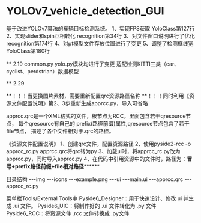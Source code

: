 # YOLOv7_vehicle_detection_GUI
基于改进YOLOv7算法的车辆目标检测系统。
1、实现FPS获取 YoloClass第127行
2、实现slider和spin互相转化  recognition第34行
3、对文件窗口说明进行了优化  recognition第174行
4、对pt模型文件存放位置进行了变更
5、调整了检测框线宽 YoloClass第180行


** 2.19
common.py yolo.py模块均进行了变更 适配检测KITTI三类（car、cyclist、perdstrian）数据模型


** 2.29

**！！！当更换图片素材，需要重新配置qrc资源路径名称
**！！！同时利用《资源文件配置说明》第2、3步重新生成apprcc.py，导入可省略

apprcc.qrc是一个XML格式的文件，根节点为RCC，里面包含若干qresource节点，
每个qresource有自己的 prefix(路径前缀)属性,qresource节点包含了若干file节点，
描述了各个文件相对于.qrc的路径。

《资源文件配置说明》
1、创建qrc文件，配置资源路径
2、使用pyside2-rcc -o apprcc_rc.py  apprcc.qrc将qrc转为py
3、加载ui时，将apprcc_rc.py改为apprcc.py，同时导入apprcc.py
4、在代码中引用资源中的文件时，路径为：********冒号+prefix路径前缀+file相对路径**************


目录结构
---img
    ---icons
    ---example.png
---ui
    ---main.ui
---apprcc.qrc
---apprcc_rc.py


菜单栏Tools/External Tools中
Pyside6_Designer：用于快速设计、修改 ui 并生成 .ui 文件。
Pyside6_UIC：将制作好的 .ui 文件转化为 .py 文件
Pyside6_RCC：将资源文件 .rcc 文件转换成 .py文件

